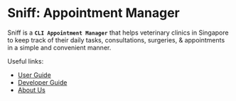 # Sniff: Appointment Manager

Sniff is a **`CLI Appointment Manager`** that helps veterinary clinics in Singapore to keep track of their daily tasks, consultations, surgeries, & appointments in a simple and convenient manner.

Useful links:
* [User Guide](UserGuide.md)
* [Developer Guide](DeveloperGuide.md)
* [About Us](AboutUs.md)
